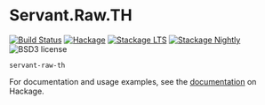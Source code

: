 
Servant.Raw.TH
============================

[![Build Status](https://secure.travis-ci.org/cdepillabout/servant-raw-th.svg)](http://travis-ci.org/cdepillabout/servant-raw-th)
[![Hackage](https://img.shields.io/hackage/v/servant-raw-th.svg)](https://hackage.haskell.org/package/servant-raw-th)
[![Stackage LTS](http://stackage.org/package/servant-raw-th/badge/lts)](http://stackage.org/lts/package/servant-raw-th)
[![Stackage Nightly](http://stackage.org/package/servant-raw-th/badge/nightly)](http://stackage.org/nightly/package/servant-raw-th)
![BSD3 license](https://img.shields.io/badge/license-BSD3-blue.svg)

`servant-raw-th`

For documentation and usage examples, see the
[documentation](https://hackage.haskell.org/package/servant-raw-th) on Hackage.

